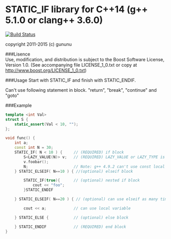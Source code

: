 STATIC_IF library for C++14 (g++ 5.1.0 or clang++ 3.6.0)
===
[![Build Status](https://travis-ci.org/gununu/static_if.svg)](https://travis-ci.org/gununu/static_if)

copyright 2011-2015 (c) gununu

###Lisence    
Use, modification, and distribution is subject to the Boost Software License, Version 1.0. 
(See accompanying file LICENSE_1_0.txt or copy at http://www.boost.org/LICENSE_1_0.txt)


###Usage
Start with STATIC_IF and finish with STATIC_ENDIF.
 
Can't use following statement in block.
"return", "break", "continue" and "goto"


###Example
```c++
template <int Val>
struct S {
    static_assert(Val < 10, "");
};

void func() {
    int a;
    const int N = 30; 
    STATIC_IF( N < 10 ) {     // (REQUIRED) if block
        S<LAZY_VALUE(N)> v;   // (REQUIRED) LAZY_VALUE or LAZY_TYPE is needed to avoid S's static_assert on clang.
        v.foobar();
        N;                    // Note: g++ 4.9.2 can't use const local variables.
    } STATIC_ELSEIF( N==10 ) { //(optional) elseif block

        STATIC_IF(true){      // (optional) nested if block
            cout << "foo";
        }STATIC_ENDIF   

    } STATIC_ELSEIF( N==20 ) { // (optional) can use elseif as many times

        cout << a;            // can use local variable

    } STATIC_ELSE {           // (optional) else block

    } STATIC_ENDIF            // (REQUIRED) end block
}
```
